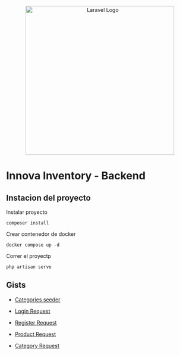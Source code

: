 <p align="center"><a href="https://laravel.com" target="_blank"><img src="https://raw.githubusercontent.com/laravel/art/master/logo-lockup/5%20SVG/2%20CMYK/1%20Full%20Color/laravel-logolockup-cmyk-red.svg" width="400" alt="Laravel Logo"></a></p>

# Innova Inventory - Backend
## Instacion del proyecto
Instalar proyecto
```
composer install
```
Crear contenedor de docker
```
docker compose up -d
```

Correr el proyectp
```
php artisan serve
```

## Gists
- <a href="https://gist.github.com/mduarte-innovacode/e5dc3236a9e35e8c2f255f4a6410ebd8" target="_blank">Categories seeder</a>


- <a href="https://gist.github.com/mduarte-innovacode/fc507243f09457efe191be027dfe565b" target="_blank">Login Request</a>

- <a href="https://gist.github.com/mduarte-innovacode/cdceeeb2058c2087704e664835881f86" target="_blank">Register Request</a>

- <a href="https://gist.github.com/mduarte-innovacode/d0cbf9a842fb5c1ef26240c700178943" target="_blank">Product Request</a>


- <a href="https://gist.github.com/mduarte-innovacode/936c6f15092ffdf7b7f1e593d971c2eb" target="_blank">Category Request</a>

